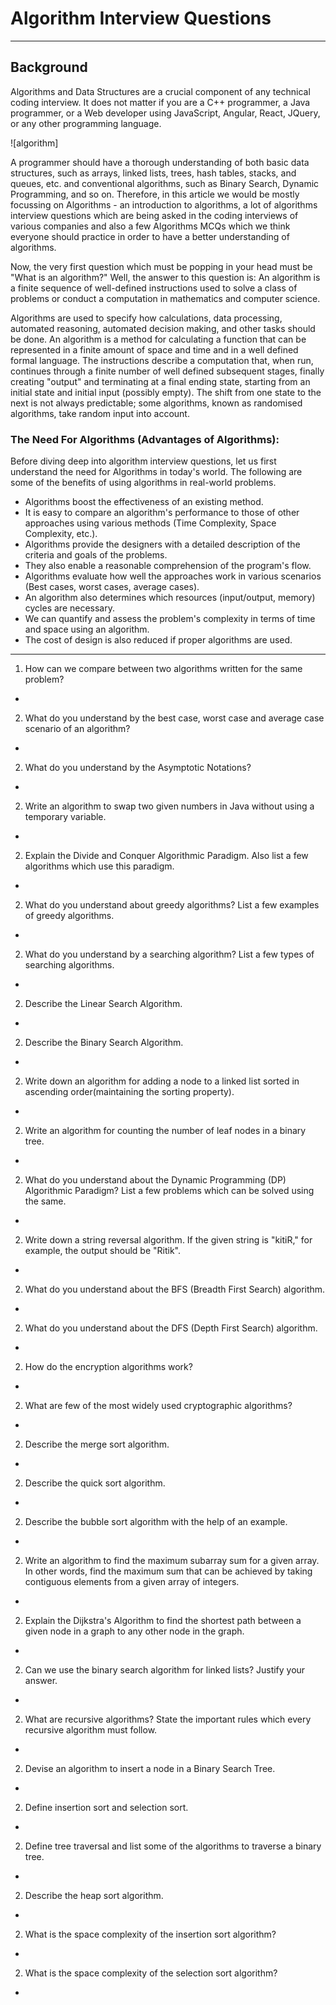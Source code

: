 # Algorithm Interview Questions

---

## Background
Algorithms and Data Structures are a crucial component of any technical coding interview. It does not matter if you are a C++ programmer, a Java programmer, or a Web developer using JavaScript, Angular, React, JQuery, or any other programming language.

![algorithm]

A programmer should have a thorough understanding of both basic data structures, such as arrays, linked lists, trees, hash tables, stacks, and queues, etc. and conventional algorithms, such as Binary Search, Dynamic Programming, and so on. Therefore, in this article we would be mostly focussing on Algorithms - an introduction to algorithms, a lot of algorithms interview questions which are being asked in the coding interviews of various companies and also a few Algorithms MCQs which we think everyone should practice in order to have a better understanding of algorithms.

Now, the very first question which must be popping in your head must be "What is an algorithm?" Well, the answer to this question is: An algorithm is a finite sequence of well-defined instructions used to solve a class of problems or conduct a computation in mathematics and computer science.

Algorithms are used to specify how calculations, data processing, automated reasoning, automated decision making, and other tasks should be done. An algorithm is a method for calculating a function that can be represented in a finite amount of space and time and in a well defined formal language. The instructions describe a computation that, when run, continues through a finite number of well defined subsequent stages, finally creating "output" and terminating at a final ending state, starting from an initial state and initial input (possibly empty). The shift from one state to the next is not always predictable; some algorithms, known as randomised algorithms, take random input into account.


### The Need For Algorithms (Advantages of Algorithms):
Before diving deep into algorithm interview questions, let us first understand the need for Algorithms in today's world. The following are some of the benefits of using algorithms in real-world problems.

+ Algorithms boost the effectiveness of an existing method.
+ It is easy to compare an algorithm's performance to those of other approaches using various methods (Time Complexity, Space Complexity, etc.).
+ Algorithms provide the designers with a detailed description of the criteria and goals of the problems.
+ They also enable a reasonable comprehension of the program's flow.
+ Algorithms evaluate how well the approaches work in various scenarios (Best cases, worst cases, average cases).
+ An algorithm also determines which resources (input/output, memory) cycles are necessary.
+ We can quantify and assess the problem's complexity in terms of time and space using an algorithm.
+ The cost of design is also reduced if proper algorithms are used.

---

1. How can we compare between two algorithms written for the same problem?
+ 

2. What do you understand by the best case, worst case and average case scenario of an algorithm?
+ 

2. What do you understand by the Asymptotic Notations?
+ 

2. Write an algorithm to swap two given numbers in Java without using a temporary variable.
+ 

2. Explain the Divide and Conquer Algorithmic Paradigm. Also list a few algorithms which use this paradigm.
+ 

2. What do you understand about greedy algorithms? List a few examples of greedy algorithms.
+ 

2. What do you understand by a searching algorithm? List a few types of searching algorithms.
+ 

2. Describe the Linear Search Algorithm.
+ 

2. Describe the Binary Search Algorithm.
+ 

2. Write down an algorithm for adding a node to a linked list sorted in ascending order(maintaining the sorting property).
+ 

2. Write an algorithm for counting the number of leaf nodes in a binary tree.
+ 

2. What do you understand about the Dynamic Programming (DP) Algorithmic Paradigm? List a few problems which can be solved using the same.
+ 

2. Write down a string reversal algorithm. If the given string is "kitiR," for example, the output should be "Ritik".
+ 

2. What do you understand about the BFS (Breadth First Search) algorithm.
+ 

2. What do you understand about the DFS (Depth First Search) algorithm.
+ 

2. How do the encryption algorithms work?
+ 

2. What are few of the most widely used cryptographic algorithms?
+ 

2. Describe the merge sort algorithm.
+ 

2. Describe the quick sort algorithm.
+ 

2. Describe the bubble sort algorithm with the help of an example.
+ 

2. Write an algorithm to find the maximum subarray sum for a given array. In other words, find the maximum sum that can be achieved by taking contiguous elements from a given array of integers.
+ 

2. Explain the Dijkstra's Algorithm to find the shortest path between a given node in a graph to any other node in the graph.
+ 

2. Can we use the binary search algorithm for linked lists? Justify your answer.
+ 

2. What are recursive algorithms? State the important rules which every recursive algorithm must follow.
+ 

2. Devise an algorithm to insert a node in a Binary Search Tree.
+ 

2. Define insertion sort and selection sort.
+ 

2. Define tree traversal and list some of the algorithms to traverse a binary tree.
+ 

2. Describe the heap sort algorithm.
+ 

2. What is the space complexity of the insertion sort algorithm?
+ 

2. What is the space complexity of the selection sort algorithm?
+ 
